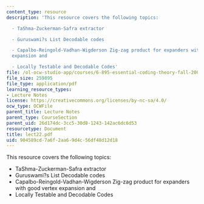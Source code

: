 ```yaml
---
content_type: resource
description: 'This resource covers the following topics:

  - TaShma-Zuckerman-Safra extractor

  - Guruswami?s List Decodable codes

  - Capalbo-Reingold-Vadhan-Wigderson Zig-zag product for expanders with good vertex
  expansion and

  - Locally Testable and Decodable Codes'
file: /ol-ocw-studio-app/courses/6-895-essential-coding-theory-fall-2004/904589cd7a6f2aa69d4c56df48d12d18_lect22.pdf
file_size: 259895
file_type: application/pdf
learning_resource_types:
- Lecture Notes
license: https://creativecommons.org/licenses/by-nc-sa/4.0/
ocw_type: OCWFile
parent_title: Lecture Notes
parent_type: CourseSection
parent_uid: 26d174dc-3cc5-30d8-1243-142ac6dc6d53
resourcetype: Document
title: lect22.pdf
uid: 904589cd-7a6f-2aa6-9d4c-56df48d12d18
---
```

This resource covers the following topics:
- TaShma-Zuckerman-Safra extractor
- Guruswami?s List Decodable codes
- Capalbo-Reingold-Vadhan-Wigderson Zig-zag product for expanders with good vertex expansion and
- Locally Testable and Decodable Codes